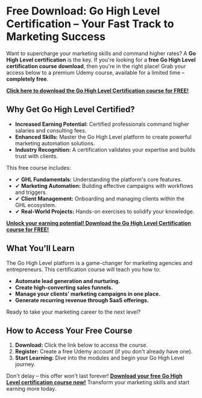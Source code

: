 # Free Download: Go High Level Certification – Your Fast Track to Marketing Success

Want to supercharge your marketing skills and command higher rates? A **Go High Level certification** is the key. If you're looking for a **free Go High Level certification course download**, then you're in the right place! Grab your access below to a premium Udemy course, available for a limited time – **completely free**.

[**Click here to download the Go High Level Certification course for FREE!**](https://udemywork.com/go-high-level-certification)

## Why Get Go High Level Certified?

*   **Increased Earning Potential:** Certified professionals command higher salaries and consulting fees.
*   **Enhanced Skills:** Master the Go High Level platform to create powerful marketing automation solutions.
*   **Industry Recognition:** A certification validates your expertise and builds trust with clients.

This free course includes:

*   ✔ **GHL Fundamentals:** Understanding the platform's core features.
*   ✔ **Marketing Automation:** Building effective campaigns with workflows and triggers.
*   ✔ **Client Management:** Onboarding and managing clients within the GHL ecosystem.
*   ✔ **Real-World Projects:** Hands-on exercises to solidify your knowledge.

[**Unlock your earning potential! Download the Go High Level Certification course for FREE!**](https://udemywork.com/go-high-level-certification)

## What You'll Learn

The Go High Level platform is a game-changer for marketing agencies and entrepreneurs. This certification course will teach you how to:

*   **Automate lead generation and nurturing.**
*   **Create high-converting sales funnels.**
*   **Manage your clients' marketing campaigns in one place.**
*   **Generate recurring revenue through SaaS offerings.**

Ready to take your marketing career to the next level?

## How to Access Your Free Course

1.  **Download:** Click the link below to access the course.
2.  **Register:** Create a free Udemy account (if you don't already have one).
3.  **Start Learning:** Dive into the modules and begin your Go High Level journey.

Don't delay – this offer won't last forever! **[Download your free Go High Level certification course now!](https://udemywork.com/go-high-level-certification)** Transform your marketing skills and start earning more today.
